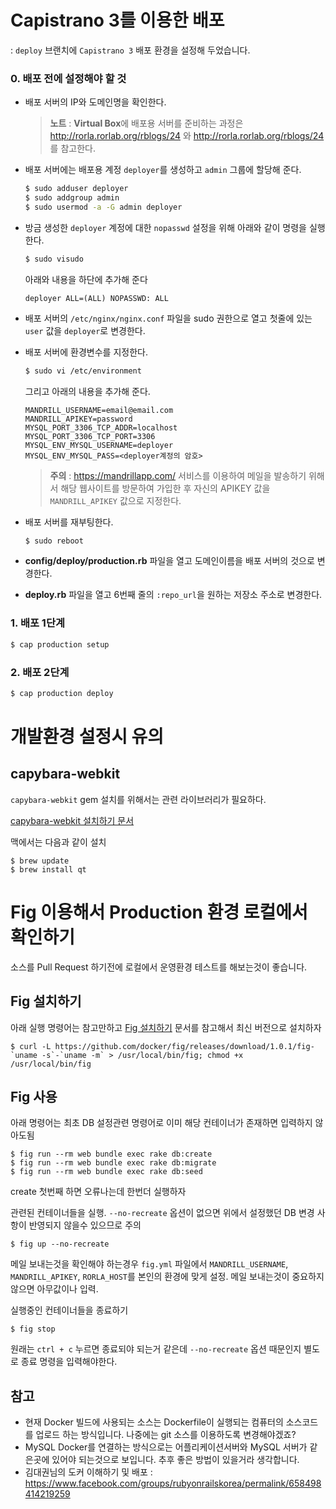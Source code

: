 # Capistrano 3를 이용한 배포

: `deploy` 브랜치에 `Capistrano 3` 배포 환경을 설정해 두었습니다.

### 0. 배포 전에 설정해야 할 것

* 배포 서버의 IP와 도메인명을 확인한다.

  > **노트** : **Virtual Box**에 배포용 서버를 준비하는 과정은 http://rorla.rorlab.org/rblogs/24 와 http://rorla.rorlab.org/rblogs/24 를 참고한다.

* 배포 서버에는 배포용 계정 `deployer`를 생성하고 `admin` 그룹에 할당해 준다.

  ```bash
  $ sudo adduser deployer
  $ sudo addgroup admin
  $ sudo usermod -a -G admin deployer
  ```

* 방금 생성한 `deployer` 계정에 대한 `nopasswd` 설정을 위해 아래와 같이 명령을 실행한다.

  ```bash
  $ sudo visudo
  ```

  아래와 내용을 하단에 추가해 준다

  ```
  deployer ALL=(ALL) NOPASSWD: ALL
  ```

* 배포 서버의 `/etc/nginx/nginx.conf` 파일을 sudo 권한으로 열고 첫줄에 있는 `user` 값을 `deployer`로 변경한다.
* 배포 서버에 환경변수를 지정한다.

  ```bash
  $ sudo vi /etc/environment
  ```
  그리고 아래의 내용을 추가해 준다.
  ```
  MANDRILL_USERNAME=email@email.com
  MANDRILL_APIKEY=password
  MYSQL_PORT_3306_TCP_ADDR=localhost
  MYSQL_PORT_3306_TCP_PORT=3306
  MYSQL_ENV_MYSQL_USERNAME=deployer
  MYSQL_ENV_MYSQL_PASS=<deployer계정의 암호>
  ```
  > **주의** : https://mandrillapp.com/ 서비스를 이용하여 메일을 발송하기 위해서 해당 웹사이트를 방문하여 가입한 후 자신의 APIKEY 값을 `MANDRILL_APIKEY` 값으로 지정한다.

* 배포 서버를 재부팅한다.

  ```bash
  $ sudo reboot
  ```

* **config/deploy/production.rb** 파일을 열고 도메인이름을 배포 서버의 것으로 변경한다.
* **deploy.rb** 파일을 열고 6번째 줄의 `:repo_url`을 원하는 저장소 주소로 변경한다.



### 1. 배포 1단계

```bash
$ cap production setup
```

### 2. 배포 2단계

```bash
$ cap production deploy
```




# 개발환경 설정시 유의

## capybara-webkit

`capybara-webkit` gem 설치를 위해서는 관련 라이브러리가 필요하다.

[capybara-webkit 설치하기 문서](https://github.com/thoughtbot/capybara-webkit/wiki/Installing-Qt-and-compiling-capybara-webkit)

맥에서는 다음과 같이 설치

```shell
$ brew update
$ brew install qt
```


# Fig 이용해서 Production 환경 로컬에서 확인하기

소스를 Pull Request 하기전에 로컬에서 운영환경 테스트를 해보는것이 좋습니다.

## Fig 설치하기

아래 실행 명령어는 참고만하고 [Fig 설치하기](http://www.fig.sh/install.html) 문서를 참고해서 최신 버전으로 설치하자

```shell
$ curl -L https://github.com/docker/fig/releases/download/1.0.1/fig-`uname -s`-`uname -m` > /usr/local/bin/fig; chmod +x /usr/local/bin/fig
```

## Fig 사용

아래 명령어는 최초 DB 설정관련 명령어로 이미 해당 컨테이너가 존재하면 입력하지 않아도됨

```
$ fig run --rm web bundle exec rake db:create
$ fig run --rm web bundle exec rake db:migrate
$ fig run --rm web bundle exec rake db:seed
```

create 첫번째 하면 오류나는데 한번더 실행하자

관련된 컨테이너들을 실행. `--no-recreate` 옵션이 없으면 위에서 설정했던 DB 변경 사항이 반영되지 않을수 있으므로 주의

```
$ fig up --no-recreate
```

메일 보내는것을 확인해야 하는경우 `fig.yml` 파일에서 `MANDRILL_USERNAME`, `MANDRILL_APIKEY`, `RORLA_HOST`를 본인의 환경에 맞게 설정. 메일 보내는것이 중요하지 않으면 아무값이나 입력.

실행중인 컨테이너들을 종료하기

```
$ fig stop
```

원래는 `ctrl + c` 누르면 종료되야 되는거 같은데 `--no-recreate` 옵션 때문인지 별도로 종료 명령을 입력해야한다.


## 참고

- 현재 Docker 빌드에 사용되는 소스는 Dockerfile이 실행되는 컴퓨터의 소스코드를 업로드 하는 방식입니다. 나중에는 git 소스를 이용하도록 변경해야겠죠?
- MySQL Docker를 연결하는 방식으로는 어플리케이션서버와 MySQL 서버가 같은곳에 있어야 되는것으로 보입니다. 추후 좋은 방법이 있을거라 생각합니다.
- 김대권님의 도커 이해하기 및 배포 : https://www.facebook.com/groups/rubyonrailskorea/permalink/658498414219259